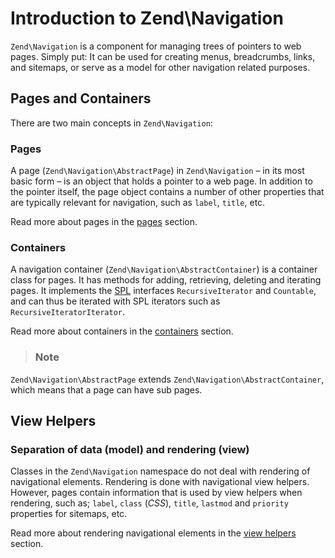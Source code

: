 # Introduction to Zend\\Navigation

`Zend\Navigation` is a component for managing trees of pointers to web pages. Simply put: It can be
used for creating menus, breadcrumbs, links, and sitemaps, or serve as a model for other navigation
related purposes.

## Pages and Containers

There are two main concepts in `Zend\Navigation`:

### Pages

A page (`Zend\Navigation\AbstractPage`) in `Zend\Navigation` – in its most basic form – is an
object that holds a pointer to a web page. In addition to the pointer itself, the page object
contains a number of other properties that are typically relevant for navigation, such as `label`,
`title`, etc.

Read more about pages in the [pages](zend.navigation.pages.md) section.

### Containers

A navigation container (`Zend\Navigation\AbstractContainer`) is a container class for pages. It has
methods for adding, retrieving, deleting and iterating pages. It implements the
[SPL](http://php.net/spl) interfaces `RecursiveIterator` and `Countable`, and can thus be iterated
with SPL iterators such as `RecursiveIteratorIterator`.

Read more about containers in the [containers](zend.navigation.containers.md) section.

> ### Note
`Zend\Navigation\AbstractPage` extends `Zend\Navigation\AbstractContainer`, which means that a page
can have sub pages.

## View Helpers

### Separation of data (model) and rendering (view)

Classes in the `Zend\Navigation` namespace do not deal with rendering of navigational elements.
Rendering is done with navigational view helpers. However, pages contain information that is used by
view helpers when rendering, such as; `label`, `class` (*CSS*), `title`, `lastmod` and `priority`
properties for sitemaps, etc.

Read more about rendering navigational elements in the [view
helpers](zend.navigation.view.helpers.md) section.

